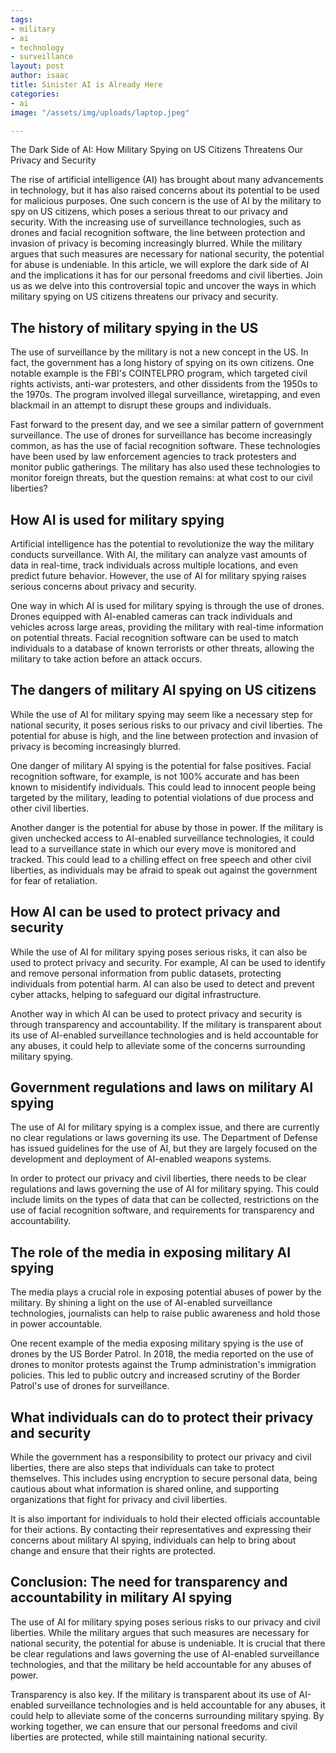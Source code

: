 ```yaml
---
tags:
- military
- ai
- technology
- surveillance
layout: post
author: isaac
title: Sinister AI is Already Here
categories:
- ai
image: "/assets/img/uploads/laptop.jpeg"

---
```

The Dark Side of AI: How Military Spying on US Citizens Threatens Our Privacy and Security

The rise of artificial intelligence (AI) has brought about many advancements in technology, but it has also raised concerns about its potential to be used for malicious purposes. One such concern is the use of AI by the military to spy on US citizens, which poses a serious threat to our privacy and security. With the increasing use of surveillance technologies, such as drones and facial recognition software, the line between protection and invasion of privacy is becoming increasingly blurred. While the military argues that such measures are necessary for national security, the potential for abuse is undeniable. In this article, we will explore the dark side of AI and the implications it has for our personal freedoms and civil liberties. Join us as we delve into this controversial topic and uncover the ways in which military spying on US citizens threatens our privacy and security.

## The history of military spying in the US

The use of surveillance by the military is not a new concept in the US. In fact, the government has a long history of spying on its own citizens. One notable example is the FBI's COINTELPRO program, which targeted civil rights activists, anti-war protesters, and other dissidents from the 1950s to the 1970s. The program involved illegal surveillance, wiretapping, and even blackmail in an attempt to disrupt these groups and individuals.

Fast forward to the present day, and we see a similar pattern of government surveillance. The use of drones for surveillance has become increasingly common, as has the use of facial recognition software. These technologies have been used by law enforcement agencies to track protesters and monitor public gatherings. The military has also used these technologies to monitor foreign threats, but the question remains: at what cost to our civil liberties?

## How AI is used for military spying

Artificial intelligence has the potential to revolutionize the way the military conducts surveillance. With AI, the military can analyze vast amounts of data in real-time, track individuals across multiple locations, and even predict future behavior. However, the use of AI for military spying raises serious concerns about privacy and security.

One way in which AI is used for military spying is through the use of drones. Drones equipped with AI-enabled cameras can track individuals and vehicles across large areas, providing the military with real-time information on potential threats. Facial recognition software can be used to match individuals to a database of known terrorists or other threats, allowing the military to take action before an attack occurs.

## The dangers of military AI spying on US citizens

While the use of AI for military spying may seem like a necessary step for national security, it poses serious risks to our privacy and civil liberties. The potential for abuse is high, and the line between protection and invasion of privacy is becoming increasingly blurred.

One danger of military AI spying is the potential for false positives. Facial recognition software, for example, is not 100% accurate and has been known to misidentify individuals. This could lead to innocent people being targeted by the military, leading to potential violations of due process and other civil liberties.

Another danger is the potential for abuse by those in power. If the military is given unchecked access to AI-enabled surveillance technologies, it could lead to a surveillance state in which our every move is monitored and tracked. This could lead to a chilling effect on free speech and other civil liberties, as individuals may be afraid to speak out against the government for fear of retaliation.

## How AI can be used to protect privacy and security

While the use of AI for military spying poses serious risks, it can also be used to protect privacy and security. For example, AI can be used to identify and remove personal information from public datasets, protecting individuals from potential harm. AI can also be used to detect and prevent cyber attacks, helping to safeguard our digital infrastructure.

Another way in which AI can be used to protect privacy and security is through transparency and accountability. If the military is transparent about its use of AI-enabled surveillance technologies and is held accountable for any abuses, it could help to alleviate some of the concerns surrounding military spying.

## Government regulations and laws on military AI spying

The use of AI for military spying is a complex issue, and there are currently no clear regulations or laws governing its use. The Department of Defense has issued guidelines for the use of AI, but they are largely focused on the development and deployment of AI-enabled weapons systems.

In order to protect our privacy and civil liberties, there needs to be clear regulations and laws governing the use of AI for military spying. This could include limits on the types of data that can be collected, restrictions on the use of facial recognition software, and requirements for transparency and accountability.

## The role of the media in exposing military AI spying

The media plays a crucial role in exposing potential abuses of power by the military. By shining a light on the use of AI-enabled surveillance technologies, journalists can help to raise public awareness and hold those in power accountable.

One recent example of the media exposing military spying is the use of drones by the US Border Patrol. In 2018, the media reported on the use of drones to monitor protests against the Trump administration's immigration policies. This led to public outcry and increased scrutiny of the Border Patrol's use of drones for surveillance.

## What individuals can do to protect their privacy and security

While the government has a responsibility to protect our privacy and civil liberties, there are also steps that individuals can take to protect themselves. This includes using encryption to secure personal data, being cautious about what information is shared online, and supporting organizations that fight for privacy and civil liberties.

It is also important for individuals to hold their elected officials accountable for their actions. By contacting their representatives and expressing their concerns about military AI spying, individuals can help to bring about change and ensure that their rights are protected.

## Conclusion: The need for transparency and accountability in military AI spying

The use of AI for military spying poses serious risks to our privacy and civil liberties. While the military argues that such measures are necessary for national security, the potential for abuse is undeniable. It is crucial that there be clear regulations and laws governing the use of AI-enabled surveillance technologies, and that the military be held accountable for any abuses of power.

Transparency is also key. If the military is transparent about its use of AI-enabled surveillance technologies and is held accountable for any abuses, it could help to alleviate some of the concerns surrounding military spying. By working together, we can ensure that our personal freedoms and civil liberties are protected, while still maintaining national security.
